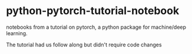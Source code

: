 # python-pytorch-tutorial-notebook
notebooks from a tutorial on pytorch, a python package for machine/deep learning. 

The tutorial had us follow along but didn't require code changes
